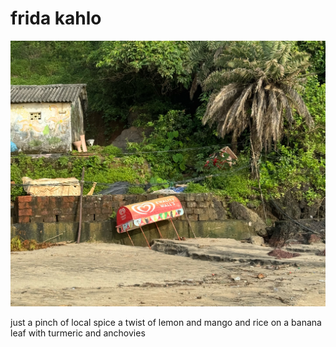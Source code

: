 # frida kahlo
![frida kahlo](images/frida%20kahlo.jpeg)

just a pinch
of local spice
a twist of lemon
and mango
and rice
on a banana leaf
with turmeric
and anchovies
